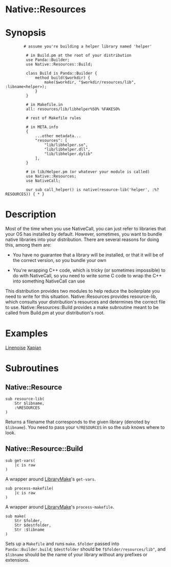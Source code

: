 # Native::Resources

# Synopsis

```perl6
        # assume you're building a helper library named 'helper'

         # in Build.pm at the root of your distribution
         use Panda::Builder;
         use Native::Resources::Build;

         class Build is Panda::Builder {
             method build($workdir) {
                 make($workdir, "$workdir/resources/lib", :libname<helper>);
             }
         }

         # in Makefile.in
         all: resources/lib/libhelper%SO% %FAKESO%

         # rest of Makefile rules

         # in META.info
         {
             ...other metadata...
             "resources": [
                 "lib/libhelper.so",
                 "lib/libhelper.dll",
                 "lib/libhelper.dylib"
             ],
         }

         # in lib/Helper.pm (or whatever your module is called)
         use Native::Resources;
         use NativeCall;

         our sub call_helper() is native(resource-lib('helper', :%?RESOURCES)) { * }
```

# Description

Most of the time when you use NativeCall, you can just refer to libraries
that your OS has installed by default. However, sometimes, you want to
bundle native libraries into your distribution. There are several reasons
for doing this, among them are:

  * You have no guarantee that a library will be installed, or that it will be
  of the correct version, so you bundle your own

  * You're wrapping C++ code, which is tricky (or sometimes impossible) to do
  with NativeCall, so you need to write some C code to wrap the C++ into
  something NativeCall can use

This distribution provides two modules to help reduce the boilerplate you
need to write for this situation. Native::Resources provides resource-lib,
which consults your distribution's resources and determines the correct
file to use. Native::Resources::Build provides a make subroutine meant to
be called from Build.pm at your distribution's root.

# Examples

[Linenoise](https://github.com/hoelzro/p6-linenoise)
[Xapian](https://github.com/hoelzro/p6-xapian)

# Subroutines

## Native::Resource

```perl6
sub resource-lib(
	Str $libname,
	:%RESOURCES
)
```

Returns a filename that corresponds to the given library (denoted by `$libname`). You need to pass your `%?RESOURCES` in so the sub knows where to look.

## Native::Resource::Build

```perl6
sub get-vars(
	|c is raw
)
```
A wrapper around [LibraryMake](https://github.com/retupmoca/P6-LibraryMake)'s `get-vars`.

```perl6
sub process-makefile(
	|c is raw
)
```
A wrapper around [LibraryMake](https://github.com/retupmoca/P6-LibraryMake)'s `process-makefile`.

```perl6
sub make(
	Str $folder,
	Str $destfolder,
	Str :$libname
)
```
Sets up a `Makefile` and runs `make`. `$folder` passed into `Panda::Builder.build`; `$destfolder` should be `f$folder/resources/lib"`, and `$libname` should be the name of your library without any prefixes or extensions.
